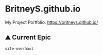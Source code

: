 # BritneyS.github.io
My Project Portfolio: https://britneys.github.io/

## :mountain: Current Epic
`site-overhaul`
